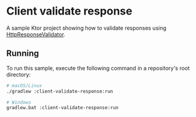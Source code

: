 # Client validate response

A sample Ktor project showing how to validate responses using [HttpResponseValidator](https://ktor.io/docs/response-validation.html).

## Running

To run this sample, execute the following command in a repository's root directory:

```bash
# macOS/Linux
./gradlew :client-validate-response:run

# Windows
gradlew.bat :client-validate-response:run
```
